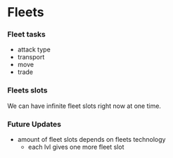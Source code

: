 # Fleets

### Fleet tasks

- attack type
- transport
- move
- trade

### Fleets slots

We can have infinite fleet slots right now at one time.

### Future Updates

- amount of fleet slots depends on fleets technology
  - each lvl gives one more fleet slot
